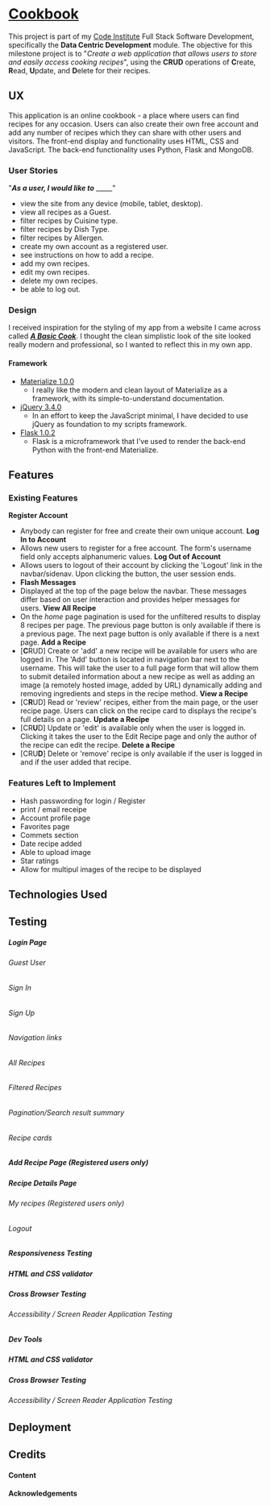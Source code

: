# [Cookbook](https:)

This project is part of my [Code Institute](https://codeinstitute.net/) Full Stack Software Development, specifically the **Data Centric Development** module. The objective for this milestone project is to "*Create a web application that allows users to store and easily access cooking recipes*", using the **CRUD** operations of **C**reate, **R**ead, **U**pdate, and **D**elete for their recipes.
## UX
This application is an online cookbook - a place where users can find recipes for any occasion. Users can also create their own free account and add any number of recipes which they can share with other users and visitors.
The front-end display and functionality uses HTML, CSS and JavaScript. The back-end functionality uses Python, Flask and MongoDB.
### User Stories
"**_As a user, I would like to_** _____"
- view the site from any device (mobile, tablet, desktop). 
- view all recipes as a Guest. 
- filter recipes by Cuisine type. 
- filter recipes by Dish Type.
- filter recipes by Allergen. 
- create my own account as a registered user.
- see instructions on how to add a recipe.
- add my own recipes.
- edit my own recipes.
- delete my own recipes.
- be able to log out.
### Design
I received inspiration for the styling of my app from a website I came across called [**_A Basic Cook_**](http://www.abasiccook.com/). I thought the clean simplistic look of the site looked really modern and professional, so I wanted to reflect this in my own app.
#### Framework
- [Materialize 1.0.0](https://materializecss.com/)
    - I really like the modern and clean layout of Materialize as a framework, with its simple-to-understand documentation.
- [jQuery 3.4.0](https://code.jquery.com/jquery/)
    - In an effort to keep the JavaScript minimal, I have decided to use jQuery as foundation to my scripts framework.
- [Flask 1.0.2](http://flask.pocoo.org/)
    - Flask is a microframework that I've used to render the back-end Python with the front-end Materialize.
## Features
### Existing Features
**Register Account**
- Anybody can register for free and create their own unique account. 
**Log In to Account**
- Allows new users to register for a free account. The form's username field only accepts alphanumeric values.
**Log Out of Account**
- Allows users to logout of their account by clicking the 'Logout' link in the navbar/sidenav. Upon clicking the button, the user session ends.
- **Flash Messages** 
- Displayed at the top of the page below the navbar. These messages differ based on user interaction and provides helper messages for users.
**View All Recipe**
- On the *home* page pagination is used for the unfiltered results to display 8 recipes per page. The previous page button is only available if there is a previous page. The next page button is only available if there is a next page.
**Add a Recipe**
- [**C**RUD] Create or 'add' a new recipe will be available for users who are logged in. The 'Add' button is located in navigation bar next to the username. This will take the user to a full page form that will allow them to submit detailed information about a new recipe as well as adding an image (a remotely hosted image, added by URL) dynamically adding and removing ingredients and steps in the recipe method.
**View a Recipe**
- [C**R**UD] Read or 'review' recipes, either from the main page, or the user recipe page. Users can click on the recipe card to displays the recipe's full details on a page.
**Update a Recipe**
- [CR**U**D] Update or 'edit' is available only when the user is logged in. Clicking it takes the user to the Edit Recipe page and only the author of the recipe can edit the recipe.
**Delete a Recipe**
- [CRU**D**] Delete or 'remove' recipe is only available if the user is logged in and if the user added that recipe.
### Features Left to Implement
- Hash passwording for login / Register
- print / email receipe
- Account profile page
- Favorites page
- Commets section
- Date recipe added
- Able to upload image
- Star ratings
- Allow for multipul images of the recipe to be displayed
## Technologies Used


## Testing

##### Login Page

###### Guest User

###### Sign In

###### Sign Up

###### Navigation links

###### All Recipes

###### Filtered Recipes

###### Pagination/Search result summary

###### Recipe cards

##### Add Recipe Page (Registered users only)

##### Recipe Details Page 

###### My recipes (Registered users only)

###### Logout 

##### Responsiveness Testing

##### HTML and CSS validator

##### Cross Browser Testing

###### Accessibility / Screen Reader Application Testing

##### Dev Tools

##### HTML and CSS validator

##### Cross Browser Testing

###### Accessibility / Screen Reader Application Testing

## Deployment

## Credits

#### Content

#### Acknowledgements